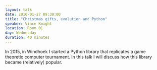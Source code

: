 ```yaml
---
layout: talk
date: 2016-01-27 09:30:00
title: "Christmas gifts, evolution and Python"
speaker: Vince Knight
location: Room 01
day: Wednesday
duration: 40 minutes
---
```


In 2015, in Windhoek I started a Python library that replicates a game theoretic
computer tournament. In this talk I will discuss how this library became
(relatively) popular.

